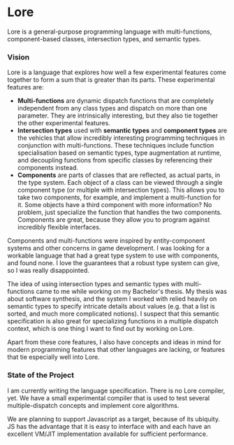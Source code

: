 # Lore

Lore is a general-purpose programming language with multi-functions, component-based classes, intersection types, and semantic types.  


### Vision

Lore is a language that explores how well a few experimental features come together to form a sum that is greater than its parts. These experimental features are:

- **Multi-functions** are dynamic dispatch functions that are completely independent from any class types and dispatch on more than one parameter. They are intrinsically interesting, but they also tie together the other experimental features.
- **Intersection types** used with **semantic types** and **component types** are the vehicles that allow incredibly interesting programming techniques in conjunction with multi-functions. These techniques include function specialisation based on semantic types, type augmentation at runtime, and decoupling functions from specific classes by referencing their components instead.
- **Components** are parts of classes that are reflected, as actual parts, in the type system. Each object of a class can be viewed through a single component type (or multiple with intersection types). This allows you to take two components, for example, and implement a multi-function for it. Some objects have a third component with more information? No problem, just specialize the function that handles the two components. Components are great, because they allow you to program against incredibly flexible interfaces. 

Components and multi-functions were inspired by entity-component systems and other concerns in game development. I was looking for a workable language that had a great type system to use with components, and found none. I love the guarantees that a robust type system can give, so I was really disappointed.

The idea of using intersection types and semantic types with multi-functions came to me while working on my Bachelor's thesis. My thesis was about software synthesis, and the system I worked with relied heavily on semantic types to specify intricate details about values (e.g. that a list is sorted, and much more complicated notions). I suspect that this semantic specification is also great for specializing functions in a multiple dispatch context, which is one thing I want to find out by working on Lore.

Apart from these core features, I also have concepts and ideas in mind for modern programming features that other languages are lacking, or features that tie especially well into Lore. 


### State of the Project

I am currently writing the language specification. There is no Lore compiler, yet. We have a small experimental compiler that is used to test several multiple-dispatch concepts and implement core algorithms. 

We are planning to support Javascript as a target, because of its ubiquity. JS has the advantage that it is easy to interface with and each have an excellent VM/JIT implementation available for sufficient performance.
